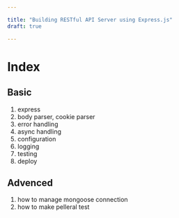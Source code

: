 ```yaml
---

title: "Building RESTful API Server using Express.js"
draft: true

---
```


# Index

## Basic
1. express
1. body parser, cookie parser
1. error handling
1. async handling
1. configuration
1. logging
1. testing
1. deploy

## Advenced
1. how to manage mongoose connection
1. how to make pelleral test